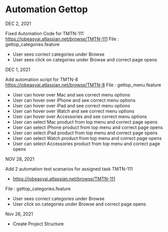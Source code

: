 # Automation Gettop

DEC 2, 2021

Fixed Automation Code for TMTN-111
https://jobeasyai.atlassian.net/browse/TMTN-111
File : gettop_categories.feature

- User sees correct categories under Browse 
- User sees click on categories under Browse and correct page opens

DEC 1, 2021

Add automation script for TMTN-8
https://jobeasyai.atlassian.net/browse/TMTN-8
File : gettop_menu.feature

- User can hover over Mac and see correct menu options
- User can hover over iPhone and see correct menu options
- User can hover over iPad and see correct menu options
- User can hover over Watch and see correct menu options
- User can hover over Accessories and see correct menu options
- User can select Mac product from top menu and correct page opens
- User can select iPhone product from top menu and correct page opens
- User can select iPad product from top menu and correct page opens
- User can select Watch product from top menu and correct page opens
- User can select Accessories product from top menu and correct page opens

NOV 28, 2021

Add 2 automation test scenarios for assigned task TMTN-111
- https://jobeasyai.atlassian.net/browse/TMTN-111

File : gettop_categories.feature
- User sees correct categories under Browse
- User click on categories under Browse and correct page opens


Nov 26, 2021
- Create Project Structure
